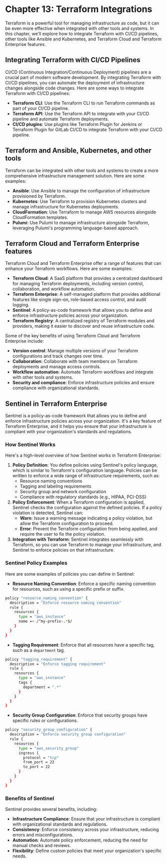 # Chapter 13: Terraform Integrations

Terraform is a powerful tool for managing infrastructure as code, but it can be even more effective when integrated with other tools and systems. In this chapter, we'll explore how to integrate Terraform with CI/CD pipelines, other tools like Ansible and Kubernetes, and Terraform Cloud and Terraform Enterprise features.

## Integrating Terraform with CI/CD Pipelines

CI/CD (Continuous Integration/Continuous Deployment) pipelines are a crucial part of modern software development. By integrating Terraform with CI/CD pipelines, you can automate the deployment of infrastructure changes alongside code changes. Here are some ways to integrate Terraform with CI/CD pipelines:

- **Terraform CLI**: Use the Terraform CLI to run Terraform commands as part of your CI/CD pipeline.
- **Terraform API**: Use the Terraform API to integrate with your CI/CD pipeline and automate Terraform deployments.
- **CI/CD plugins**: Use plugins like Terraform Plugin for Jenkins or Terraform Plugin for GitLab CI/CD to integrate Terraform with your CI/CD pipeline.

## Terraform and Ansible, Kubernetes, and other tools

Terraform can be integrated with other tools and systems to create a more comprehensive infrastructure management solution. Here are some examples:

- **Ansible**: Use Ansible to manage the configuration of infrastructure provisioned by Terraform.
- **Kubernetes**: Use Terraform to provision Kubernetes clusters and manage infrastructure for Kubernetes deployments.
- **CloudFormation**: Use Terraform to manage AWS resources alongside CloudFormation templates.
- **Pulumi**: Use Pulumi to manage infrastructure alongside Terraform, leveraging Pulumi's programming language-based approach.

## Terraform Cloud and Terraform Enterprise features

Terraform Cloud and Terraform Enterprise offer a range of features that can enhance your Terraform workflows. Here are some examples:

- **Terraform Cloud**: A SaaS platform that provides a centralized dashboard for managing Terraform deployments, including version control, collaboration, and workflow automation.
- **Terraform Enterprise**: A self-managed platform that provides additional features like single sign-on, role-based access control, and audit logging.
- **Sentinel**: A policy-as-code framework that allows you to define and enforce infrastructure policies across your organization.
- **Terraform Registry**: A centralized registry of Terraform modules and providers, making it easier to discover and reuse infrastructure code.

Some of the key benefits of using Terraform Cloud and Terraform Enterprise include:

- **Version control**: Manage multiple versions of your Terraform configurations and track changes over time.
- **Collaboration**: Collaborate with team members on Terraform deployments and manage access controls.
- **Workflow automation**: Automate Terraform workflows and integrate with other tools and systems.
- **Security and compliance**: Enforce infrastructure policies and ensure compliance with organizational standards.

## Sentinel in Terraform Enterprise

Sentinel is a policy-as-code framework that allows you to define and enforce infrastructure policies across your organization. It's a key feature of Terraform Enterprise, and it helps you ensure that your infrastructure is compliant with your organization's standards and regulations.

### How Sentinel Works

Here's a high-level overview of how Sentinel works in Terraform Enterprise:

1. **Policy Definition**: You define policies using Sentinel's policy language, which is similar to Terraform's configuration language. Policies can be written to enforce a wide range of infrastructure requirements, such as:
   - Resource naming conventions
   - Tagging and labeling requirements
   - Security group and network configuration
   - Compliance with regulatory standards (e.g., HIPAA, PCI-DSS)
2. **Policy Enforcement**: When a Terraform configuration is applied, Sentinel checks the configuration against the defined policies. If a policy violation is detected, Sentinel can:
   - **Warn**: Issue a warning message indicating a policy violation, but allow the Terraform configuration to proceed.
   - **Error**: Prevent the Terraform configuration from being applied, and require the user to fix the policy violation.
3. **Integration with Terraform**: Sentinel integrates seamlessly with Terraform, so you can use Terraform to manage your infrastructure, and Sentinel to enforce policies on that infrastructure.

### Sentinel Policy Examples

Here are some examples of policies you can define in Sentinel:

- **Resource Naming Convention**: Enforce a specific naming convention for resources, such as using a specific prefix or suffix.

```bash
policy "resource_naming_convention" {
  description = "Enforce resource naming convention"
  rule {
    resources {
      type = "aws_instance"
      name =~ /^my-prefix-.*$/
    }
  }
}
```

- **Tagging Requirement**: Enforce that all resources have a specific tag, such as a `department` tag.

```bash
policy "tagging_requirement" {
  description = "Enforce tagging requirement"
  rule {
    resources {
      type = "aws_instance"
      tags {
        department = ".*"
      }
    }
  }
}
```

- **Security Group Configuration**: Enforce that security groups have specific rules or configurations.

```bash
policy "security_group_configuration" {
  description = "Enforce security group configuration"
  rule {
    resources {
      type = "aws_security_group"
      ingress {
        protocol = "tcp"
        from_port = 22
        to_port = 22
      }
    }
  }
}
```

### Benefits of Sentinel

Sentinel provides several benefits, including:

- **Infrastructure Compliance**: Ensure that your infrastructure is compliant with organizational standards and regulations.
- **Consistency**: Enforce consistency across your infrastructure, reducing errors and misconfigurations.
- **Automation**: Automate policy enforcement, reducing the need for manual checks and reviews.
- **Flexibility**: Define custom policies that meet your organization's specific needs.
